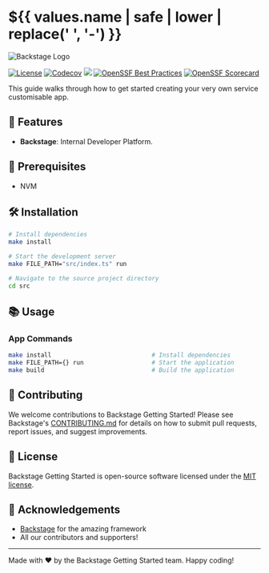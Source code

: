 # ${{ values.name | safe | lower | replace(' ', '-') }}

![Backstage Logo](https://via.placeholder.com/150)

[![License](https://img.shields.io/badge/License-MIT-green.svg)](https://opensource.org/licenses/mit)
[![Codecov](https://img.shields.io/codecov/c/github/backstage/backstage)](https://codecov.io/gh/backstage/backstage)
[![](https://img.shields.io/github/v/release/backstage/backstage)](https://github.com/backstage/backstage/releases)
[![OpenSSF Best Practices](https://bestpractices.coreinfrastructure.org/projects/7678/badge)](https://bestpractices.coreinfrastructure.org/projects/7678)
[![OpenSSF Scorecard](https://api.securityscorecards.dev/projects/github.com/backstage/backstage/badge)](https://securityscorecards.dev/viewer/?uri=github.com/backstage/backstage)

This guide walks through how to get started creating your very own service customisable app. 

## 🚀 Features

- **Backstage**: Internal Developer Platform.

## 🧰 Prerequisites

- NVM

## 🛠 Installation

```bash
# Install dependencies
make install

# Start the development server
make FILE_PATH="src/index.ts" run 

# Navigate to the source project directory
cd src
```

## 📚 Usage

### App Commands

```bash
make install                            # Install dependencies
make FILE_PATH={} run                   # Start the application
make build                              # Build the application
```

## 🤝 Contributing

We welcome contributions to Backstage Getting Started! Please see Backstage's [CONTRIBUTING.md](https://github.com/backstage/backstage/blob/master/CONTRIBUTING.md) for details on how to submit pull requests, report issues, and suggest improvements.

## 📜 License

Backstage Getting Started is open-source software licensed under the [MIT license](http://www.apache.org/licenses/mit).

## 🙏 Acknowledgements

- [Backstage](https://backstage.io//) for the amazing framework
- All our contributors and supporters!

---

Made with ❤️ by the Backstage Getting Started team. Happy coding!

